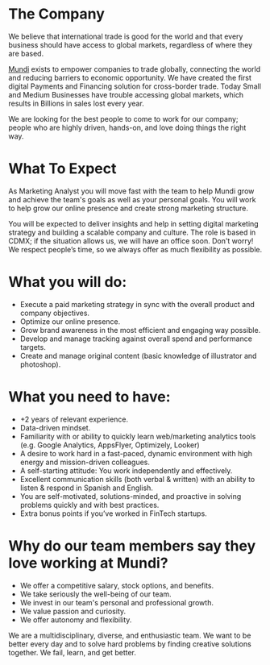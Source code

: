 # The Company
We believe that international trade is good for the world and that every business should have access to global markets, regardless of where they are based.

[Mundi](http://mundi.io/) exists to empower companies to trade globally, connecting the world and reducing barriers to economic opportunity. We have created the first digital Payments and Financing solution for cross-border trade. Today Small and Medium Businesses have trouble accessing global markets, which results in Billions in sales lost every year.

We are looking for the best people to come to work for our company; people who are highly driven, hands-on, and love doing things the right way.

# What To Expect
As Marketing Analyst you will move fast with the team to help Mundi grow and achieve the team's goals as well as your personal goals. You will work to help grow our online presence and create strong marketing structure. 

You will be expected to deliver insights and help in setting digital marketing strategy and building a scalable company and culture. The role is based in CDMX; if the situation allows us, we will have an office soon. Don't worry! We respect people’s time, so we always offer as much flexibility as possible.

# What you will do:
* Execute a paid marketing strategy in sync with the overall product and company objectives.
* Optimize our online presence.
* Grow brand awareness in the most efficient and engaging way possible.
* Develop and manage tracking against overall spend and performance targets.
* Create and manage original content (basic knowledge of illustrator and photoshop).

# What you need to have:
* +2 years of relevant experience.
* Data-driven mindset.
* Familiarity with or ability to quickly learn web/marketing analytics tools (e.g. Google Analytics, AppsFlyer, Optimizely, Looker)
* A desire to work hard in a fast-paced, dynamic environment with high energy and mission-driven colleagues.
* A self-starting attitude: You work independently and effectively.
* Excellent communication skills (both verbal & written) with an ability to listen & respond in Spanish and English.
* You are self-motivated, solutions-minded, and proactive in solving problems quickly and with best practices.
* Extra bonus points if you’ve worked in FinTech startups.

# Why do our team members say they love working at Mundi?
* We offer a competitive salary, stock options, and benefits.
* We take seriously the well-being of our team.
* We invest in our team's personal and professional growth.
* We value passion and curiosity.
* We offer autonomy and flexibility.

We are a multidisciplinary, diverse, and enthusiastic team. We want to be better every day and to solve hard problems by finding creative solutions together. We fail, learn, and get better.